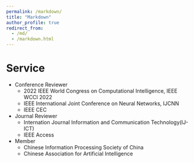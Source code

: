 ```yaml
---
permalink: /markdown/
title: "Markdown"
author_profile: true
redirect_from: 
  - /md/
  - /markdown.html
---
```


Service
======
* Conference Reviewer
  * 2022 IEEE World Congress on Computational Intelligence, IEEE WCCI 2022
   * IEEE International Joint Conference on Neural Networks, IJCNN
   * IEEE CEC
* Journal Reviewer
  * Internation Journal Information and Communication Technology(IJ-ICT)
  * IEEE Access
* Member
  * Chinese Information Processing Society of China
  * Chinese Association for Artificial Intelligence
